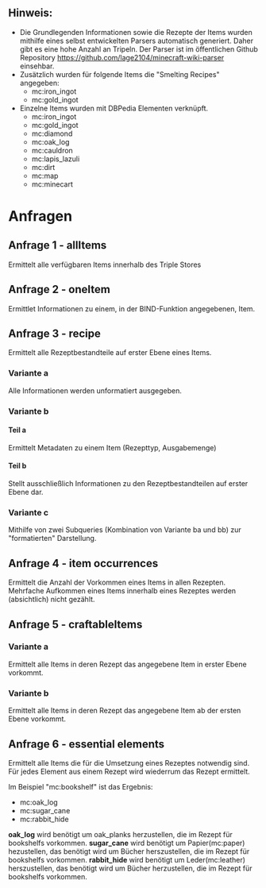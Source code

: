 ## Hinweis:
* Die Grundlegenden Informationen sowie die Rezepte der Items wurden mithilfe eines selbst entwickelten Parsers automatisch generiert. Daher gibt es eine hohe Anzahl an Tripeln. Der Parser ist im öffentlichen Github Repository https://github.com/lage2104/minecraft-wiki-parser einsehbar.
* Zusätzlich wurden für folgende Items die "Smelting Recipes" angegeben:
  * mc:iron_ingot
  * mc:gold_ingot
* Einzelne Items wurden mit DBPedia Elementen verknüpft. 
  * mc:iron_ingot
  * mc:gold_ingot
  * mc:diamond
  * mc:oak_log
  * mc:cauldron
  * mc:lapis_lazuli
  * mc:dirt
  * mc:map
  * mc:minecart
# Anfragen

## Anfrage 1 - allItems
Ermittelt alle verfügbaren Items innerhalb des Triple Stores

## Anfrage 2 - oneItem
Ermittlet Informationen zu einem, in der BIND-Funktion angegebenen, Item.

## Anfrage 3 - recipe
Ermittelt alle Rezeptbestandteile auf erster Ebene eines Items.

### Variante a
Alle Informationen werden unformatiert ausgegeben.

### Variante b
#### Teil a
Ermittelt Metadaten zu einem Item (Rezepttyp, Ausgabemenge)
#### Teil b
Stellt ausschließlich Informationen zu den Rezeptbestandteilen auf erster Ebene dar.

### Variante c
Mithilfe von zwei Subqueries (Kombination von Variante ba und bb) zur "formatierten" Darstellung.

## Anfrage 4 - item occurrences
Ermittelt die Anzahl der Vorkommen eines Items in allen Rezepten. Mehrfache Aufkommen eines Items innerhalb eines Rezeptes werden (absichtlich) nicht gezählt. 

## Anfrage 5 - craftableItems
### Variante a
Ermittelt alle Items in deren Rezept das angegebene Item in erster Ebene vorkommt.
### Variante b
Ermittelt alle Items in deren Rezept das angegebene Item ab der ersten Ebene vorkommt.

## Anfrage 6 - essential elements
Ermittelt alle Items die für die Umsetzung eines Rezeptes notwendig sind. Für jedes Element aus einem Rezept wird wiederrum das Rezept ermittelt. 

Im Beispiel "mc:bookshelf" ist das Ergebnis:
* mc:oak_log
* mc:sugar_cane
* mc:rabbit_hide

**oak_log** wird benötigt um oak_planks herzustellen, die im Rezept für bookshelfs vorkommen.
**sugar_cane** wird benötigt um Papier(mc:paper) hezustellen, das benötigt wird um Bücher herszustellen, die im Rezept für bookshelfs vorkommen.
**rabbit_hide** wird benötigt um Leder(mc:leather) herszustellen, das benötigt wird um Bücher herzustellen, die im Rezept für bookshelfs vorkommen.

